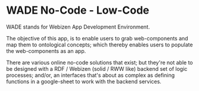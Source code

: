 # WADE No-Code - Low-Code

WADE stands for Webizen App Development Environment. 

The objective of this app, is to enable users to grab web-components and map them to ontological concepts; which thereby enables users to populate the web-components as an app.

There are various online no-code solutions that exist; but they're not able to be designed with a RDF / Webizen (solid / RWW like) backend set of logic processes; and/or, an interfaces that's about as complex as defining functions in a google-sheet to work with the backend services. 






